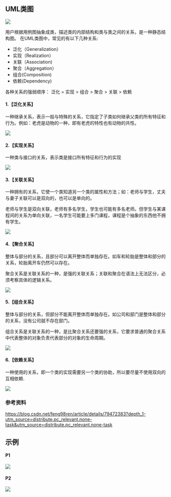 ## UML类图
![](./resFiles/uml/p9.png)

用户根据用例图抽象成类，描述类的内部结构和类与类之间的关系，是一种静态结构图。 在UML类图中，常见的有以下几种关系: 

- 泛化（Generalization）
- 实现（Realization）
- 关联（Association)
- 聚合（Aggregation）
- 组合(Composition)
- 依赖(Dependency)

各种关系的强弱顺序： 泛化 = 实现 > 组合 > 聚合 > 关联 > 依赖


#### 1.【泛化关系】
一种继承关系，表示一般与特殊的关系，它指定了子类如何继承父类的所有特征和行为。例如：老虎是动物的一种，即有老虎的特性也有动物的共性。

![](./resFiles/uml/p1.png)

#### 2.【实现关系】
一种类与接口的关系，表示类是接口所有特征和行为的实现

![](./resFiles/uml/p2.png)

#### 3.【关联关系】
一种拥有的关系，它使一个类知道另一个类的属性和方法；如：老师与学生，丈夫与妻子关联可以是双向的，也可以是单向的。

老师与学生是双向关联，老师有多名学生，学生也可能有多名老师。但学生与某课程间的关系为单向关联，一名学生可能要上多门课程，课程是个抽象的东西他不拥有学生。 

![](./resFiles/uml/p3.png)

#### 4.【聚合关系】
整体与部分的关系，且部分可以离开整体而单独存在。如车和轮胎是整体和部分的关系，轮胎离开车仍然可以存在。

聚合关系是关联关系的一种，是强的关联关系；关联和聚合在语法上无法区分，必须考察具体的逻辑关系。

![](./resFiles/uml/p4.png)

#### 5.【组合关系】
整体与部分的关系，但部分不能离开整体而单独存在。如公司和部门是整体和部分的关系，没有公司就不存在部门。

组合关系是关联关系的一种，是比聚合关系还要强的关系，它要求普通的聚合关系中代表整体的对象负责代表部分的对象的生命周期。

![](./resFiles/uml/p5.png)

#### 6.【依赖关系】
一种使用的关系，即一个类的实现需要另一个类的协助，所以要尽量不使用双向的互相依赖.

![](./resFiles/uml/p6.png)

### 参考资料

https://blog.csdn.net/feng98ren/article/details/79472383?depth_1-utm_source=distribute.pc_relevant.none-task&utm_source=distribute.pc_relevant.none-task

## 示例
#### P1

![](./resFiles/uml/p7.png)

#### P2

![](./resFiles/uml/p8.png)